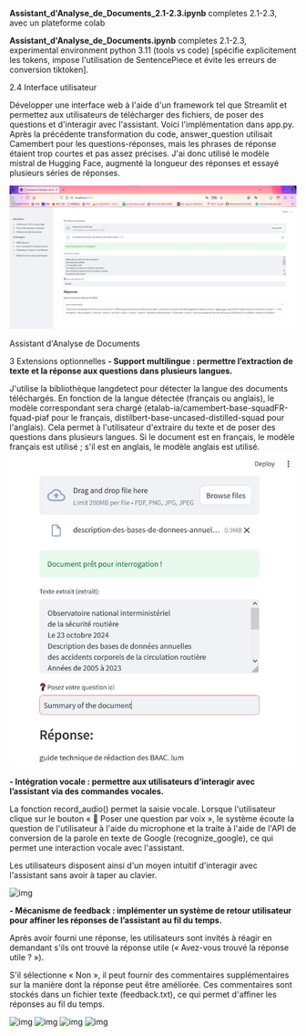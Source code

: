 **Assistant_d'Analyse_de_Documents_2.1-2.3.ipynb** completes 2.1-2.3, avec un plateforme colab

**Assistant_d'Analyse_de_Documents.ipynb** completes 2.1-2.3, experimental environment python 3.11 (tools vs code) [spécifie explicitement les tokens, impose l'utilisation de SentencePiece et évite les erreurs de conversion tiktoken].

2.4 Interface utilisateur

Développer une interface web à l'aide d'un framework tel que Streamlit et permettez aux utilisateurs de télécharger des fichiers, de poser des questions et d'interagir avec l'assistant. Voici l'implémentation dans app.py. Après la précédente transformation du code, answer_question utilisait Camembert pour les questions-réponses, mais les phrases de réponse étaient trop courtes et pas assez précises. J'ai donc utilisé le modèle mistral de Hugging Face, augmenté la longueur des réponses et essayé plusieurs séries de réponses.

![img](./ressources/plateform_res.jpg)

Assistant d'Analyse de Documents

3 Extensions optionnelles
**- Support multilingue : permettre l’extraction de texte et la réponse aux questions dans plusieurs langues.**

J'utilise la bibliothèque langdetect pour détecter la langue des documents téléchargés. En fonction de la langue détectée (français ou anglais), le modèle correspondant sera chargé (etalab-ia/camembert-base-squadFR-fquad-piaf pour le français, distilbert-base-uncased-distilled-squad pour l'anglais).
Cela permet à l'utilisateur d'extraire du texte et de poser des questions dans plusieurs langues. Si le document est en français, le modèle français est utilisé ; s'il est en anglais, le modèle anglais est utilisé.
![img](./ressources/Support%20multilingue.jpg)

**- Intégration vocale : permettre aux utilisateurs d’interagir avec l’assistant via des commandes vocales.**

La fonction record_audio() permet la saisie vocale. Lorsque l'utilisateur clique sur le bouton « 🎤 Poser une question par voix », le système écoute la question de l'utilisateur à l'aide du microphone et la traite à l'aide de l'API de conversion de la parole en texte de Google (recognize_google), ce qui permet une interaction vocale avec l'assistant.

Les utilisateurs disposent ainsi d'un moyen intuitif d'interagir avec l'assistant sans avoir à taper au clavier.

![img](./ressources/Intégration%20vocale.jpg)

**- Mécanisme de feedback : implémenter un système de retour utilisateur pour affiner les réponses de l’assistant au fil du temps.**

Après avoir fourni une réponse, les utilisateurs sont invités à réagir en demandant s'ils ont trouvé la réponse utile (« Avez-vous trouvé la réponse utile ? »).

S'il sélectionne « Non », il peut fournir des commentaires supplémentaires sur la manière dont la réponse peut être améliorée. Ces commentaires sont stockés dans un fichier texte (feedback.txt), ce qui permet d'affiner les réponses au fil du temps.

![img](./ressources/Mécanisme%20de%20feedback1.jpg)
![img](./ressources/Mécanisme%20de%20feedback2.jpg)
![img](./ressources/Mécanisme%20de%20feedback3.jpg)
![img](./ressources/Mécanisme%20de%20feedback4.jpg)
